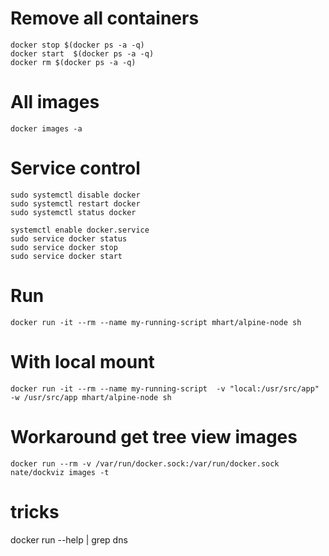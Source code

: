 # Remove all containers

```
docker stop $(docker ps -a -q)
docker start  $(docker ps -a -q)
docker rm $(docker ps -a -q)
```

# All images

```
docker images -a
```

# Service control

```
sudo systemctl disable docker
sudo systemctl restart docker
sudo systemctl status docker 

systemctl enable docker.service
sudo service docker status
sudo service docker stop
sudo service docker start
```

# Run

```
docker run -it --rm --name my-running-script mhart/alpine-node sh
```

# With local mount

```
docker run -it --rm --name my-running-script  -v "local:/usr/src/app" -w /usr/src/app mhart/alpine-node sh
```


# Workaround get tree view images

```
docker run --rm -v /var/run/docker.sock:/var/run/docker.sock nate/dockviz images -t
```

# tricks

docker run --help | grep dns
